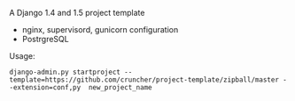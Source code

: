 A Django 1.4 and 1.5 project template

* nginx, supervisord, gunicorn configuration
* PostrgreSQL


Usage:

    django-admin.py startproject --template=https://github.com/cruncher/project-template/zipball/master --extension=conf,py  new_project_name
